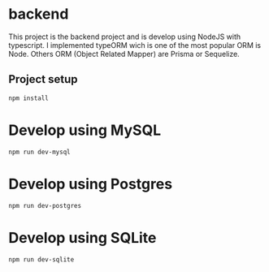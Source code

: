 # backend
This project is the backend project and is develop using NodeJS with typescript.
I implemented typeORM wich is one of the most popular ORM is Node. Others ORM (Object Related Mapper) are Prisma or Sequelize. 

## Project setup
```
npm install
```

# Develop using MySQL
```
npm run dev-mysql
```

# Develop using Postgres
```
npm run dev-postgres
```

# Develop using SQLite
```
npm run dev-sqlite
```